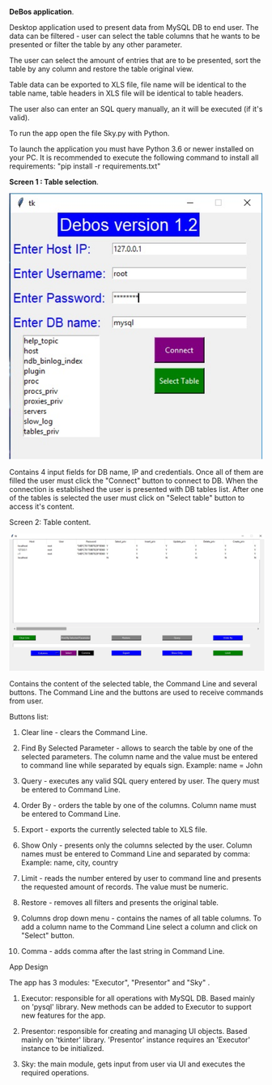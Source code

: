**DeBos application**.

Desktop application used to present data from MySQL DB to end user.
The data can be filtered - user can select the table columns that he wants to be presented
or filter the table by any other parameter.

The user can select the amount of entries that are to be presented, sort the table
by any column and restore the table original view.

Table data can be exported to XLS file, file name will be identical to the table name,
table headers in XLS file will be identical to table headers.

The user also can enter an SQL query manually, an it will be executed (if it's valid).

To run the app open the file Sky.py with Python.

To launch the application you must have Python 3.6 or newer installed on your PC.
It is recommended to execute the following command to install all requirements:
"pip install -r requirements.txt"


**Screen 1 : Table selection**.

<img src="https://github.com/EvgeniyJeka/Debos/blob/master/Debos_screen_1.jpg" alt="Screenshot" width="500" />

Contains 4 input fields for DB name, IP and credentials.
Once all of them are filled the user must click the "Connect" button to connect to DB.
When the connection is established the user is presented with DB tables list.
After one of the tables is selected the user must click on "Select table" button to access it's content.

Screen 2: Table content.

<img src="https://github.com/EvgeniyJeka/Debos/blob/master/Debos_screen_2.jpg" alt="Screenshot" width="700" />

Contains the content of the selected table, the Command Line and several buttons.
The Command Line and the buttons are used to receive commands from user.

Buttons list:

1. Clear line - clears the Command Line.

2. Find By Selected Parameter - allows to search the table by one of the selected parameters.
The column name and the value must be entered to command line while separated by equals sign.
Example:  name = John

3. Query - executes any valid SQL query entered by user. The query must be entered to Command Line.

4. Order By - orders the table by one of the columns. Column name must be entered to Command Line.

5. Export - exports the currently selected table to XLS file.

6. Show Only - presents only the columns selected by the user. Column names must be entered to Command Line and separated by comma:
Example: name, city, country

7. Limit - reads the number entered by user to command line and presents the requested amount of records.
The value must be numeric.

8. Restore - removes all filters and presents the original table.

9. Columns drop down menu - contains the names of all table columns. To add a column name to the Command Line
select a column and click on "Select" button.

10. Comma - adds comma after the last string in Command Line.



App Design

The app has 3 modules: "Executor", "Presentor" and "Sky" .

1. Executor: responsible for all operations with MySQL DB. Based mainly on 'pysql' library.
   New methods can be added to Executor to support new features for the app.

2. Presentor: responsible for creating and managing UI objects. Based mainly on 'tkinter' library.
   'Presentor' instance requires an 'Executor' instance to be initialized.

3. Sky: the main module, gets input from user via UI and executes the required operations.
